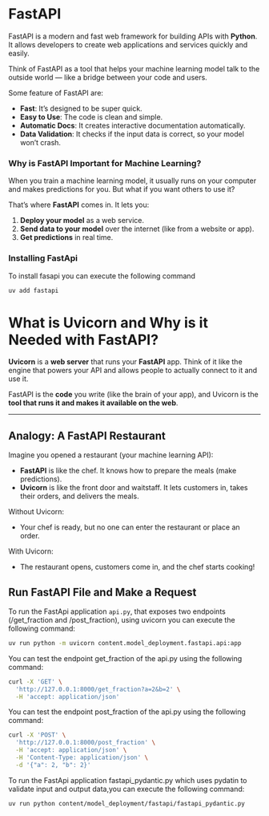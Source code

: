# FastAPI

FastAPI is a modern and fast web framework for building APIs with **Python**. It allows developers to create web applications and services quickly and easily.

Think of FastAPI as a tool that helps your machine learning model talk to the outside world — like a bridge between your code and users.

Some feature of FastAPI are:

- **Fast**: It’s designed to be super quick.
- **Easy to Use**: The code is clean and simple.
- **Automatic Docs**: It creates interactive documentation automatically.
- **Data Validation**: It checks if the input data is correct, so your model won’t crash.

### Why is FastAPI Important for Machine Learning?

When you train a machine learning model, it usually runs on your computer and makes predictions for you. But what if you want others to use it?

That’s where **FastAPI** comes in. It lets you:

1. **Deploy your model** as a web service.
2. **Send data to your model** over the internet (like from a website or app).
3. **Get predictions** in real time.

### Installing FastApi

To install fasapi you can execute the following command

```bash
uv add fastapi
```

# What is Uvicorn and Why is it Needed with FastAPI?

**Uvicorn** is a **web server** that runs your **FastAPI** app. Think of it like the engine that powers your API and allows people to actually connect to it and use it.

FastAPI is the **code** you write (like the brain of your app), and Uvicorn is the **tool that runs it and makes it available on the web**.

---

## Analogy: A FastAPI Restaurant

Imagine you opened a restaurant (your machine learning API):

- **FastAPI** is like the chef. It knows how to prepare the meals (make predictions).
- **Uvicorn** is like the front door and waitstaff. It lets customers in, takes their orders, and delivers the meals.

Without Uvicorn:

- Your chef is ready, but no one can enter the restaurant or place an order.

With Uvicorn:

- The restaurant opens, customers come in, and the chef starts cooking!

## Run FastAPI File and Make a Request

To run the FastApi application `api.py`, that exposes two endpoints (/get_fraction and /post_fraction), using uvicorn you can execute the following command:

```bash
uv run python -m uvicorn content.model_deployment.fastapi.api:app
```

You can test the endpoint get_fraction of the api.py using the following command:

```bash
curl -X 'GET' \
  'http://127.0.0.1:8000/get_fraction?a=2&b=2' \
  -H 'accept: application/json'
```

You can test the endpoint post_fraction of the api.py using the following command:

```bash
curl -X 'POST' \
  'http://127.0.0.1:8000/post_fraction' \
  -H 'accept: application/json' \
  -H 'Content-Type: application/json' \
  -d '{"a": 2, "b": 2}'
```

To run the FastApi application fastapi_pydantic.py which uses pydatin to validate input and output data,you can execute the following command:

```bash
uv run python content/model_deployment/fastapi/fastapi_pydantic.py
```
